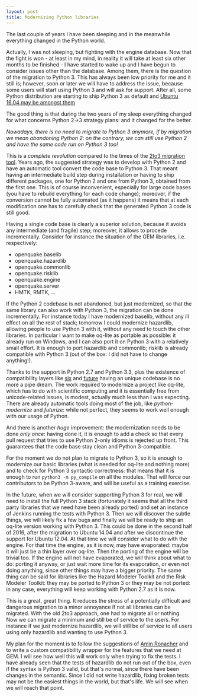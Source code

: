 ```yaml
---
layout: post
title: Modernizing Python libraries
---
```


The last couple of years I have been sleeping and in the meanwhile
everything changed in the Python world. 

Actually, I was not sleeping, but fighting with the engine
database. Now that the fight is won - at least in my mind, in reality
it will take at least six other months to be finished - I have started
to wake up and I have begun to consider issues other than the database.
Among them, there is the question of the migration to Python 3.
This has always been low priority for me and it still is; however,
soon or later we will have to address the issue, because
some users will start using Python 3 and will ask for support.
After all, some Python distribution are starting to ship Python 3
as default and [Ubuntu 16.04 may be amongst them](
https://www.phoronix.com/scan.php?page=news_item&px=Ubuntu-16.04-Python-Plans)

The good thing is that during the two years of my sleep everything changed
for what concerns Python 2->3 strategy plans: and it changed for the better.

*Nowadays, there is no need to migrate to Python 3 anymore, if by
migration we mean abandoning Python 2: on the contrary, we can
still use Python 2 and have the same code run on Python 3 too!*

This is a *complete revolution* compared to the times of the [2to3
migration tool](https://docs.python.org/2/library/2to3.html).
Years ago, the suggested strategy was to develop with Python 2
and have an automatic tool convert the code base to Python 3.
That meant having an intermediate build step during installation
or having to ship different packages, one for Python 2 and one
from Python 3, obtained from the first one. This is of course
inconvenient, especially for large code bases (you have to rebuild
everything for each code change); moreover, if the conversion
cannot be fully automated (as it happens) it means that at
each modification one has to carefully check that the generated
Python 3 code is still good.

Having a single code base is clearly a superior solution, because it
avoids any intermediate (and fragile) step; moreover, it allows to procede
incrementally. Consider for instance the situation of the GEM
libraries, i.e. respectively:

- openquake.baselib
- openquake.hazardlib
- openquake.commonlib
- openquake.risklib
- openquake.engine
- openquake.server
- HMTK, RMTK, ...

If the Python 2 codebase is not abandoned, but just modernized, so
that the same library can also work with Python 3, the migration can
be done incrementally. For instance today I have modernized baselib,
without any ill effect on all the rest of stack; tomorrow I could
modernize hazardlib, allowing people to use Python 3 with it, without
any need to touch the other libraries. In particular I want to make
oq-lite as portable as possible: it already run on Windows, and I can
also port it on Python 3 with a relatively small effort. It is enough
to port hazardlib and commonlib; risklib is already compatible with
Python 3 (out of the box: I did not have to change anything!).

Thanks to the support in Python 2.7 and Python 3.3, plus
the existence of compatibility layers like [six](http://pythonhosted.org/six/)
and [future](http://python-future.org/index.html) having an unique codebase
is no more a pipe dream. The work required to modernize
a project like oq-lite, which has to do with scientific computing and it is
essentially free from unicode-related issues, is modest, actually much
less than I was expecting. There are already automatic tools doing most
of the job, like *python-modernize* and *futurize*: while not perfect,
they seems to work well enough with our usage of Python.

And there is another *huge* improvement: the modernization needs to be
done *only once*: having done it, it is enough to add a check so that
every pull request that tries to use Python 2-only idioms is rejected
up front. This guarantees that the code base stay clean and Python
3-compatible.

For the moment we do not plan to migrate to Python 3, so it is enough
to modernize our basic libraries (what is needed for oq-lite and
nothing more) and to check for Python 3 syntactic correctness: that
means that it is enough to run `python3 -m py_compile` on all the modules.
That will force our contributors to be Python 3-aware, and will be
useful as a training exercise. 

In the future, when we will consider supporting Python 3 for real, we
will need to install the full Python 3 stack (fortunately it seems
that all the third party libraries that we need have been already
ported) and set an instance of Jenkins running the tests with Python
3. Then we will discover the subtle things, we will likely fix a few
bugs and finally we will be ready to ship an oq-lite version working
with Python 3. This could be done in the second half of 2016, after
the migration to Ubuntu 14.04 and after we discontinue the support for
Ubuntu 12.04. At that time we will consider what
to do with the engine. For that time the engine, as it is now, may
have evaporated: maybe it will just be a thin layer over oq-lite. Then
the porting of the engine will be trivial too. If the engine will not
have evaporated, we will think about what to do: porting it anyway, or
just wait more time for its evaporation, or even not doing anything, since
other things may have a bigger priority. The same thing can be said for
libraries like the Hazard Modeler Toolkit and the Risk Modeler
Toolkit: they may be ported to Python 3 or they may be not ported: in
any case, everything will keep working with Python 2.7 as it is now.

This is a great, great thing. It reduces the stress of a potentially
difficult and dangerous migration to a minor annoyance if not all
libraries can be migrated. With the old 2to3 approach, one had to
migrate all or nothing. Now we can migrate a minimum and still be of
service to the users. For instance if we just modernize hazardlib, we
will still be of service to all users using only hazardlib and wanting to
use Python 3.

My plan for the moment is to follow the suggestions of [Amin Ronacher](
http://lucumr.pocoo.org/2013/5/21/porting-to-python-3-redux/) and to
write a custom compatibility wrapper for the features that we need
at GEM. I will see how well this will work only when trying to fix
the tests. I have already seen that the tests of hazardlib do not
run out of the box, even if the syntax is Python 3 valid, but that's normal,
since there have been changes in the semantic. Since I did not write
hazardlib, fixing broken tests may not be the easiest things in the
world, but that's life. We will see when we will reach that point.
